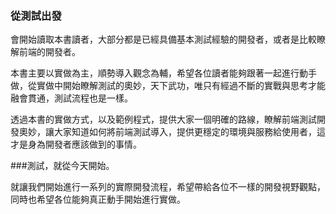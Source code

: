 ### 從測試出發

會開始讀取本書讀者，大部分都是已經具備基本測試經驗的開發者，或者是比較瞭解前端的開發者。

本書主要以實做為主，順勢導入觀念為輔，希望各位讀者能夠跟著一起進行動手做，從實做中開始瞭解測試的奧妙，天下武功，唯只有經過不斷的實戰與思考才能融會貫通，測試流程也是一樣。

透過本書的實做方式，以及範例程式，提供大家一個明確的路線，瞭解前端測試開發奧妙，讓大家知道如何將前端測試導入，提供更穩定的環境與服務給使用者，這才是身為開發者應該做到的事情。

\#\#\#測試，就從今天開始。

就讓我們開始進行一系列的實際開發流程，希望帶給各位不一樣的開發視野觀點，同時也希望各位能夠真正動手開始進行實做。




